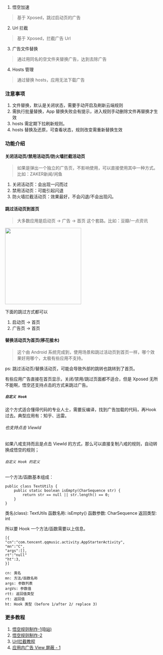1. 悟空加速
> 基于 Xposed，跳过启动页的广告
2. Url 拦截
> 基于 Xposed，拦截广告 Url
3. 广告文件替换
> 通过用同名的空文件夹替换广告，达到去除广告
4. Hosts 管理
> 通过替换 hosts，应用无法下载广告

### 注意事项
1. 文件替换，默认是关闭状态，需要手动开启及刷新云端规则
2. 需执行批量替换，App 替换失败会有提示，进入规则手动删除文件再替换才生效
3. hosts 需定期下拉刷新规则。
4. hosts 替换及还原，可查看状态，规则改变需重新替换生效

### 功能介绍
#### 关闭活动页/禁用活动页/防火墙拦截活动页
> 如果是弹出一个独立的广告页，不影响使用，可以直接使用其中一种方式。 
> 比如：ZAKER新闻/闲鱼
1. 关闭活动页：会出现一闪而过
2. 禁用活动页：可能引起闪退
3. 防火墙拦截活动页：效果最好，不会闪退/不会出现闪。

#### 跳过活动页到首页
> 大多数应用是启动页 -> 广告 -> 首页 这个套路。比如：豆瓣/一点资讯
  
<img src="https://raw.githubusercontent.com/wiki/jdlingyu/ad-wars/images/bajie_ext.jpg" width="250">
  
下面的跳过方式都可以
1. 启动页 -> 首页
2. 广告页 -> 首页

#### 替换活动页为首页(移花接木)

> 这个由 Android 系统完成到，使用场景和跳过活动页到首页一样，哪个效果好用哪个，太极有些应用不支持。

ps: 跳过活动页/替换活动页，可能会导致外部的跳转也跳转到了首页。

有些应用广告直接在首页显示，关闭/禁用/跳过页面都不适合，但是 Xposed 无所不能啊，悟空还支持点击的方式来跳过广告。

##### `自定义 Hook`
这个方式适合懂得代码的专业人士，需要反编译，找到广告加载的代码，再Hook过去。典型应用有：知乎、迅雷。
###### 也支持点击 ViewId
如果八戒支持而且是点击 ViewId 的方式，那么可以直接复制八戒的规则，自动转换成悟空的规则；

###### `自定义 Hook 的定义`
一个方法/函数基本组成：
```
public class TextUtils {
    public static boolean isEmpty(CharSequence str) {
        return str == null || str.length() == 0;
    }
}
```
类名(class): TextUtils
函数名称: isEmpty()
函数参数: CharSequence
返回类型: int

所以要 Hook 一个方法/函数需要以上信息。
```
[{
"cn":"com.tencent.qqmusic.activity.AppStarterActivity",
"mn":"C",
"args":[],
rt":"null"
"ht":3,
}]

cn: 类名
mn: 方法/函数名称
args: 参数列表
argVs: 参数值
rtt: 返回值类型
rt: 返回值
ht: Hook 类型 (before 1/after 2/ replace 3)

```



### 更多教程
 1. [悟空规则制作-1(B站)](https://www.bilibili.com/video/BV1sf4y197oh)
 2. [悟空规则制作-2](https://mp.weixin.qq.com/s/hgZTGoH92zVNakwvCm6gLQ)
 3. [Url拦截教程](https://github.com/jdlingyu/ad-wars/wiki/05-Url拦截教程)
 4. [应用内广告 View 屏蔽 - 1](https://mp.weixin.qq.com/s/v61rLQxWIKG8wvc5jn5HaQ)
